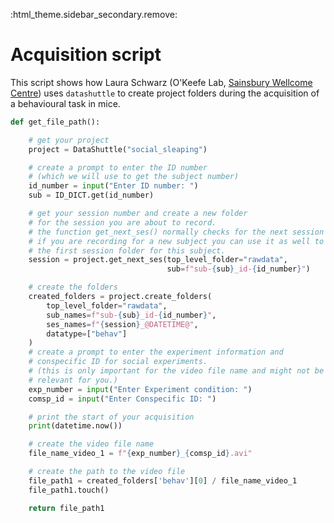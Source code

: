 :html_theme.sidebar_secondary.remove:

# Acquisition script

This script shows how Laura Schwarz (O'Keefe Lab, [Sainsbury Wellcome Centre](https://www.sainsburywellcome.org/web/))
uses ``datashuttle`` to create project folders during the acquisition of a behavioural
task in mice.

```python
def get_file_path():

    # get your project
    project = DataShuttle("social_sleaping")

    # create a prompt to enter the ID number
    # (which we will use to get the subject number)
    id_number = input("Enter ID number: ")
    sub = ID_DICT.get(id_number)

    # get your session number and create a new folder
    # for the session you are about to record.
    # the function get_next_ses() normally checks for the next session
    # if you are recording for a new subject you can use it as well to create
    # the first session folder for this subject.
    session = project.get_next_ses(top_level_folder="rawdata",
                                   sub=f"sub-{sub}_id-{id_number}")

    # create the folders
    created_folders = project.create_folders(
        top_level_folder="rawdata",
        sub_names=f"sub-{sub}_id-{id_number}",
        ses_names=f"{session}_@DATETIME@",
        datatype=["behav"]
    )
    # create a prompt to enter the experiment information and
    # conspecific ID for social experiments.
    # (this is only important for the video file name and might not be
    # relevant for you.)
    exp_number = input("Enter Experiment condition: ")
    comsp_id = input("Enter Conspecific ID: ")

    # print the start of your acquisition
    print(datetime.now())

    # create the video file name
    file_name_video_1 = f"{exp_number}_{comsp_id}.avi"

    # create the path to the video file
    file_path1 = created_folders['behav'][0] / file_name_video_1
    file_path1.touch()

    return file_path1
```
